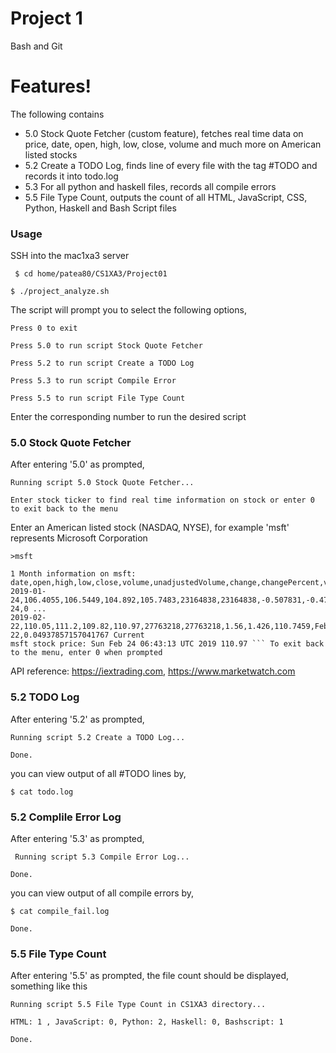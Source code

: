 # Project 1
Bash and Git
# Features!
The following contains
  - 5.0 Stock Quote Fetcher (custom feature), fetches real time data on price, date, open, high, low, close,
volume and much more on American listed stocks
  - 5.2 Create a TODO Log, finds line of every file with the tag #TODO and records it into todo.log
  - 5.3 For all python and haskell files, records all compile errors
  - 5.5 File Type Count, outputs the count of all HTML, JavaScript, CSS, Python, Haskell and Bash Script files
### Usage
SSH into the mac1xa3 server

``` $ cd home/patea80/CS1XA3/Project01```

``` $ ./project_analyze.sh ```

The script will prompt you to select the following options,

``` Press 0 to exit ``` 

``` Press 5.0 to run script Stock Quote Fetcher ```

``` Press 5.2 to run script Create a TODO Log ```

``` Press 5.3 to run script Compile Error ```

``` Press 5.5 to run script File Type Count ```

Enter the corresponding number to run the desired script
### 5.0 Stock Quote Fetcher
After entering '5.0' as prompted,

``` Running script 5.0 Stock Quote Fetcher... ```

``` Enter stock ticker to find real time information on stock or enter 0 to exit back to the menu ``` 

Enter an American listed stock (NASDAQ, NYSE), for example 'msft' represents Microsoft Corporation 

``` >msft ``` 

```
1 Month information on msft:
date,open,high,low,close,volume,unadjustedVolume,change,changePercent,vwap,label,changeOverTime
2019-01-24,106.4055,106.5449,104.892,105.7483,23164838,23164838,-0.507831,-0.478,105.5886,Jan 24,0 ...
2019-02-22,110.05,111.2,109.82,110.97,27763218,27763218,1.56,1.426,110.7459,Feb 22,0.04937857157041767 Current
msft stock price: Sun Feb 24 06:43:13 UTC 2019 110.97 ``` To exit back to the menu, enter 0 when prompted

```
API reference: https://iextrading.com, https://www.marketwatch.com

### 5.2 TODO Log
After entering '5.2' as prompted,

``` Running script 5.2 Create a TODO Log... ```

``` Done. ```

you can view output of all #TODO lines by,

``` $ cat todo.log ```

  ### 5.2 Complile Error Log
After entering '5.3' as prompted,

``` Running script 5.3 Compile Error Log...```

``` Done. ```

you can view output of all compile errors by,

``` $ cat compile_fail.log ```

``` Done. ```

### 5.5 File Type Count
After entering '5.5' as prompted, the file count should be displayed, something like this

``` Running script 5.5 File Type Count in CS1XA3 directory... ```

``` HTML: 1 , JavaScript: 0, Python: 2, Haskell: 0, Bashscript: 1 ```

``` Done. ```

